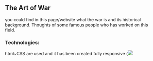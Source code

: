 <h2>The Art of War</h2>
you could find in this page/website what the war is and its historical background. Thoughts of some famous people who has worked on this field.
<h3>Technologies:</h3>
html~CSS are used and it has been created fully responsive
(<img src="https://user-images.githubusercontent.com/129686823/230902214-59ff7362-9272-4349-bacf-90f29aeab2ce.gif" width:70%)/>

